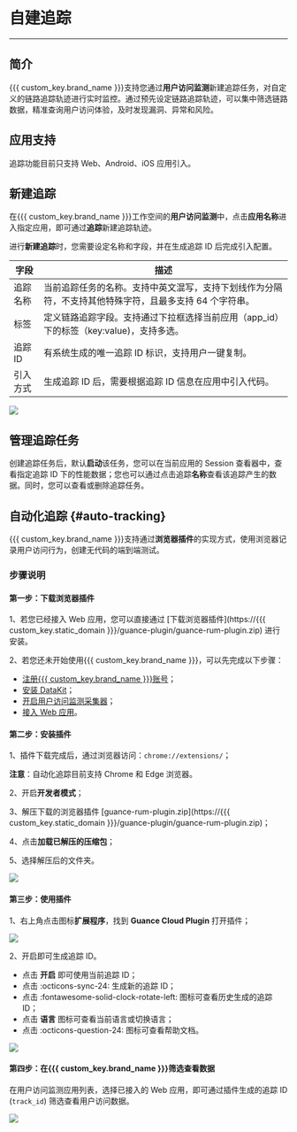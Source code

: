 # 自建追踪
---

## 简介

{{{ custom_key.brand_name }}}支持您通过**用户访问监测**新建追踪任务，对自定义的链路追踪轨迹进行实时监控。通过预先设定链路追踪轨迹，可以集中筛选链路数据，精准查询用户访问体验，及时发现漏洞、异常和风险。

## 应用支持

追踪功能目前只支持 Web、Android、iOS 应用引入。

## 新建追踪

在{{{ custom_key.brand_name }}}工作空间的**用户访问监测**中，点击**应用名称**进入指定应用，即可通过**追踪**新建追踪轨迹。

进行**新建追踪**时，您需要设定名称和字段，并在生成追踪 ID 后完成引入配置。

| 字段      | 描述                          |
| ----------- | ------------------------------------ |
| 追踪名称       | 当前追踪任务的名称。支持中英文混写，支持下划线作为分隔符，不支持其他特殊字符，且最多支持 64 个字符串。  |
| 标签       | 定义链路追踪字段。支持通过下拉框选择当前应用（app_id）下的标签（key:value)，支持多选。 |
| 追踪 ID    | 有系统生成的唯一追踪 ID 标识，支持用户一键复制。 |
| 引入方式     | 生成追踪 ID 后，需要根据追踪 ID 信息在应用中引入代码。                          |


![](img/image_2.png)

## 管理追踪任务

创建追踪任务后，默认**启动**该任务，您可以在当前应用的 Session 查看器中，查看指定追踪 ID 下的性能数据；您也可以通过点击追踪**名称**查看该追踪产生的数据。同时，您可以查看或删除追踪任务。


## 自动化追踪 {#auto-tracking}

{{{ custom_key.brand_name }}}支持通过**浏览器插件**的实现方式，使用浏览器记录用户访问行为，创建无代码的端到端测试。

### 步骤说明

#### 第一步：下载浏览器插件

1、若您已经接入 Web 应用，您可以直接通过 [下载浏览器插件](https://{{{ custom_key.static_domain }}}/guance-plugin/guance-rum-plugin.zip) 进行安装。

2、若您还未开始使用{{{ custom_key.brand_name }}}，可以先完成以下步骤：

 - [注册{{{ custom_key.brand_name }}}账号](https://www.guance.com/)；  
 - [安装 DataKit](../datakit/datakit-install.md)；  
 - [开启用户访问监测采集器](../integrations/rum.md)；  
 - [接入 Web 应用](web/app-access.md)。

#### 第二步：安装插件

1、插件下载完成后，通过浏览器访问：`chrome://extensions/`；

**注意**：自动化追踪目前支持 Chrome 和 Edge 浏览器。

2、开启**开发者模式**；

3、解压下载的浏览器插件 [guance-rum-plugin.zip](https://{{{ custom_key.static_domain }}}/guance-plugin/guance-rum-plugin.zip)；  

4、点击**加载已解压的压缩包**；

5、选择解压后的文件夹。 

![](img/8.auto-tracking_1.png)

#### 第三步：使用插件

1、右上角点击图标**扩展程序**，找到 **Guance Cloud Plugin** 打开插件；  

![](img/8.auto-tracking_2.png)

2、开启即可生成追踪 ID。

- 点击 **开启** 即可使用当前追踪 ID；  
- 点击 :octicons-sync-24: 生成新的追踪 ID；  
- 点击 :fontawesome-solid-clock-rotate-left: 图标可查看历史生成的追踪 ID；  
- 点击 **语言** 图标可查看当前语言或切换语言；  
- 点击 :octicons-question-24: 图标可查看帮助文档。

![](img/8.auto-tracking_3.png)

#### 第四步：在{{{ custom_key.brand_name }}}筛选查看数据

在用户访问监测应用列表，选择已接入的 Web 应用，即可通过插件生成的追踪 ID (`track_id`) 筛选查看用户访问数据。

![](img/8.auto-tracking_4.png)
